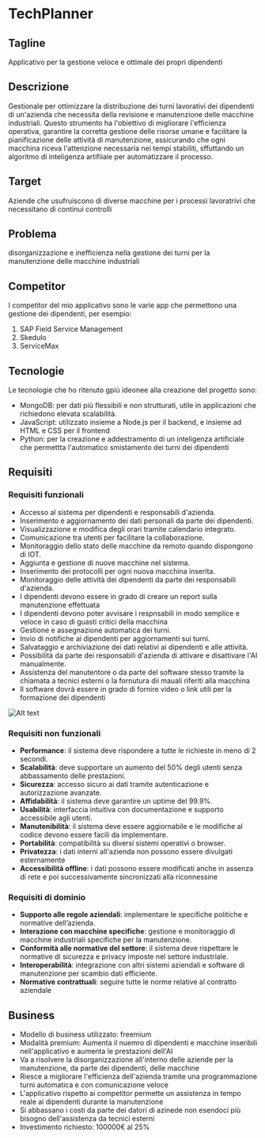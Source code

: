 # TechPlanner
## Tagline
Applicativo per la gestione veloce e ottimale dei propri dipendenti 
## Descrizione
Gestionale per ottimizzare la distribuzione dei turni lavorativi dei dipendenti di un'azienda che necessita della revisione e manutenzione delle macchine industriali. Questo strumento ha l'obiettivo di migliorare l'efficienza operativa, garantire la corretta gestione delle risorse umane e facilitare la pianificazione delle attività di manutenzione, assicurando che ogni macchina riceva l'attenzione necessaria nei tempi stabiliti, sffuttando un algoritmo di inteligenza artifiiale per automatizzare il processo.
## Target 
Aziende che usufruiscono di diverse macchine per i processi lavoratrivi che necessitano di continui controlli
## Problema
disorganizzazione e inefficienza nella gestione dei turni per la manutenzione delle macchine industriali
## Competitor 
I competitor del mio applicativo sono le varie app che permettono una gestione dei dipendenti, per esempio: 
1. SAP Field Service Management
2.  Skedulo
3.   ServiceMax
## Tecnologie
Le tecnologie che ho ritenuto gpiù ideonee alla creazione del progetto sono: 
*  MongoDB: per dati più flessibili e non strutturati, utile in applicazioni che richiedono elevata scalabilità.
*  JavaScript: utilizzato insieme a Node.js per il backend, e insieme ad HTML e CSS per il frontend
*  Python: per la creazione e addestramento di un inteligenza artificiale che permettta l'automatico smistamento dei turni dei dipendenti
## Requisiti
### Requisiti funzionali

- Accesso al sistema per dipendenti e responsabili d'azienda.
- Inserimento e aggiornamento dei dati personali da parte dei dipendenti.
- Visualizzazione e modifica degli orari tramite calendario integrato.
- Comunicazione tra utenti per facilitare la collaborazione.
- Monitoraggio dello stato delle macchine da remoto quando dispongono di IOT.
- Aggiunta e gestione di nuove macchine nel sistema.
- Inserimento dei protocolli per ogni nuova macchina inserita.
- Monitoraggio delle attività dei dipendenti da parte dei responsabili d'azienda.
- I dipendenti devono essere in grado di creare un report sulla manutenzione effettuata
- I dipendenti devono poter avvisare i respnsabili in modo semplice e veloce in caso di guasti critici della macchina
- Gestione e assegnazione automatica dei turni.
- Invio di notifiche ai dipendenti per aggiornamenti sui turni.
- Salvataggio e archiviazione dei dati relativi ai dipendenti e alle attività.
- Possibilità da parte dei responsabili d'azienda di attivare e disattivare l'AI manualmente.
- Assistenza del manutentore o da parte del software stesso tramite la chiamata a tecnici esterni o la fornutura dii mauali riferiti alla macchina
- Il software dovrà essere in grado di fornire video o link utili per la formazione dei dipendenti
  
![Alt text](http://yuml.me/45ee01d6.svg)

### Requisiti non funzionali
- **Performance**: il sistema deve rispondere a tutte le richieste in meno di 2 secondi.
- **Scalabilità**: deve supportare un aumento del 50% degli utenti senza abbassamento delle prestazioni.
- **Sicurezza**: accesso sicuro ai dati tramite autenticazione e autorizzazione avanzate.
- **Affidabilità**: il sistema deve garantire un uptime del 99.9%.
- **Usabilità**: interfaccia intuitiva con documentazione e supporto accessibile agli utenti.
- **Manutenibilità**: il sistema deve essere aggiornabile e le modifiche al codice devono essere facili da implementare.
- **Portabilità**: compatibilità su diversi sistemi operativi o browser.
- **Privatezza**: i dati interni all'azienda non possono essere divulgati esternamente
- **Accessibilità offline**: i dati possono essere modificati anche in assenza di rete e poi successivamente sincronizzati alla riconnessine

### Requisiti di dominio
- **Supporto alle regole aziendali**: implementare le specifiche politiche e normative dell’azienda.
- **Interazione con macchine specifiche**: gestione e monitoraggio di macchine industriali specifiche per la manutenzione.
- **Conformità alle normative del settore**: il sistema deve rispettare le normative di sicurezza e privacy imposte nel settore industriale.
- **Interoperabilità**: integrazione con altri sistemi aziendali e software di manutenzione per scambio dati efficiente.
- **Normative contrattuali**: seguire tutte le norme relative al contratto aziendale

## Business
- Modello di business utilizzato: freemium
- Modalità premium: Aumenta il nuemro di dipendenti e macchine inseribili nell'applicativo e aumenta le prestazioni dell'AI
- Va a risolvere la disorganizzazione all'interno delle aziende per la manutenzione, da parte dei dipendenti, delle macchine
- Riesce a migliorare l'efficienza dell'azienda tramite una programmazione turni automatica e con comunicazione veloce
- L'applicativo rispetto ai competitor permette un assistenza in tempo reale ai dipendenti durante la manutenzione
- Si abbassano i costi da parte dei datori di azinede non esendoci più bisogno dell'assistenza da tecnici esterni
- Investimento richiesto: 100000€ al 25%
